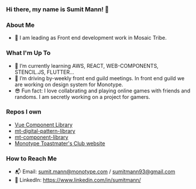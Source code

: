 <!--
**sumitmann/sumitmann** is a ✨ _special_ ✨ repository because its `README.md` (this file) appears on your GitHub profile.
-->

### Hi there, my name is Sumit Mann! 👋 

### About Me 
- 👨 I am leading as Front end development work in Mosaic Tribe.

### What I'm Up To 
- 🌱 I’m currently learning AWS, REACT, WEB-COMPONENTS, STENCIL.JS, FLUTTER...
- 🔭 I’m driving by-weekly front end guild meetings. In front end guild we are working on design system for Monotype.
- 😎 Fun fact: I love collabrating and playing online games with friends and randoms. I am secretly working on a project for gamers.

### Repos I own
- [Vue Component Library](https://github.com/Monotype/vue-component-library)
- [mt-digital-pattern-library](https://github.com/Monotype/mt-digital-pattern-library)
- [mt-component-library](https://github.com/Monotype/mt-component-library/)
- [Monotype Toastmater's Club website](https://github.com/sumit-mann/monotypetpastmasters.github.io)

### How to Reach Me
- 📬 Email: sumit.mann@monotype.com / sumitmann93@gmail.com
- 👤 LinkedIn: https://www.linkedin.com/in/sumitmann/

